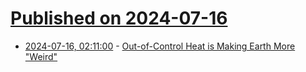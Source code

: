 # [Published on 2024-07-16](index.md)

* [2024-07-16, 02:11:00](https://soylentnews.org/article.pl?sid=24/07/15/0040216&from=rss) - [Out-of-Control Heat is Making Earth More \"Weird\"](https://soylentnews.org/article.pl?sid=24/07/15/0040216&from=rss)
